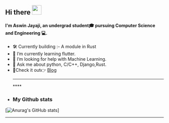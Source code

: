 ## Hi there <img src="https://raw.githubusercontent.com/MartinHeinz/MartinHeinz/master/wave.gif" width="30px">

#### I'm Aswin Jayaji, an undergrad student🎓 pursuing Computer Science and Engineering 💻.
- 🛠 Currently building :- A module in Rust
- 🌱 I’m currently learning flutter.
- 🤔 I’m looking for help with Machine Learning.
- 💬 Ask me about python, C/C++, Django,Rust.
- 📌Check it out👉 <a href="http://aswinjayaji.herokuapp.com/">Blog</a><hr>****
- ### My Github stats
[![Anurag's GitHub stats](https://github-readme-stats.vercel.app/api?username=aswinjayaji&show_icons=true&theme=radical)]<hr>


<!--
**aswinjayaji/aswinjayaji** is a ✨ _special_ ✨ repository because its `README.md` (this file) appears on your GitHub profile.

Here are some ideas to get you started:

- 🔭 I’m currently working on ...
- 🌱 I’m currently learning ...
- 👯 I’m looking to collaborate on ...
- 🤔 I’m looking for help with ...
- 💬 Ask me about ...
- 📫 How to reach me: ...
- 😄 Pronouns: ...
- ⚡ Fun fact: ...
-->
